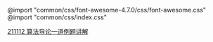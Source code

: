 @import "common/css/font-awesome-4.7.0/css/font-awesome.css"
@import "common/css/index.css"

[211112 算法导论一道例题讲解](211112-alg/211112-alg.html)
